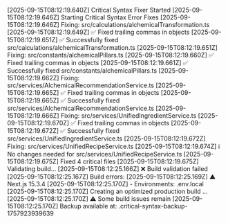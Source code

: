 [2025-09-15T08:12:19.640Z] Critical Syntax Fixer Started
[2025-09-15T08:12:19.646Z] Starting Critical Syntax Error Fixes
[2025-09-15T08:12:19.646Z] Fixing: src/calculations/alchemicalTransformation.ts
[2025-09-15T08:12:19.649Z]   ✅ Fixed trailing commas in objects
[2025-09-15T08:12:19.651Z]   ✅ Successfully fixed src/calculations/alchemicalTransformation.ts
[2025-09-15T08:12:19.651Z] Fixing: src/constants/alchemicalPillars.ts
[2025-09-15T08:12:19.660Z]   ✅ Fixed trailing commas in objects
[2025-09-15T08:12:19.661Z]   ✅ Successfully fixed src/constants/alchemicalPillars.ts
[2025-09-15T08:12:19.662Z] Fixing: src/services/AlchemicalRecommendationService.ts
[2025-09-15T08:12:19.665Z]   ✅ Fixed trailing commas in objects
[2025-09-15T08:12:19.665Z]   ✅ Successfully fixed src/services/AlchemicalRecommendationService.ts
[2025-09-15T08:12:19.666Z] Fixing: src/services/UnifiedIngredientService.ts
[2025-09-15T08:12:19.670Z]   ✅ Fixed trailing commas in objects
[2025-09-15T08:12:19.672Z]   ✅ Successfully fixed src/services/UnifiedIngredientService.ts
[2025-09-15T08:12:19.672Z] Fixing: src/services/UnifiedRecipeService.ts
[2025-09-15T08:12:19.674Z]   ℹ️ No changes needed for src/services/UnifiedRecipeService.ts
[2025-09-15T08:12:19.675Z] 
Fixed 4 critical files
[2025-09-15T08:12:19.675Z] Validating build...
[2025-09-15T08:12:25.166Z] ❌ Build validation failed
[2025-09-15T08:12:25.167Z] Build errors:
[2025-09-15T08:12:25.169Z]      ▲ Next.js 15.3.4
[2025-09-15T08:12:25.170Z]      - Environments: .env.local
[2025-09-15T08:12:25.170Z]      Creating an optimized production build ...
[2025-09-15T08:12:25.170Z] 
⚠️ Some build issues remain
[2025-09-15T08:12:25.170Z] Backup available at: .critical-syntax-backup-1757923939639
